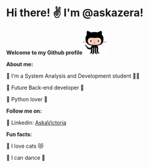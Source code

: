 # Hi there! ✌ I'm @askazera!

<b>Welcome to my Github profile![img_1.png](img_1.png)

About me:</b>

🔹 I'm a System Analysis and Development student 👩‍💻<p>
🔹 Future Back-end developer 🦾<p>
🔹 Python lover 🐍

<b>Follow me on:</b>

🔹 Linkedin: <a href="https://www.linkedin.com/in/askavictoria/">AskaVictoria</a>

<b>Fun facts:</b>

🔹 I love cats 😻<p>
🔹 I can dance 💃




